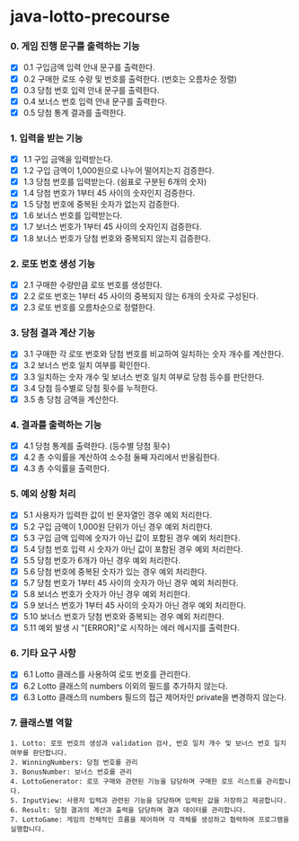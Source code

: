 # java-lotto-precourse

### 0. 게임 진행 문구를 출력하는 기능

- [x] 0.1 구입금액 입력 안내 문구를 출력한다.
- [x] 0.2 구매한 로또 수량 및 번호를 출력한다. (번호는 오름차순 정렬)
- [x] 0.3 당첨 번호 입력 안내 문구를 출력한다.
- [x] 0.4 보너스 번호 입력 안내 문구를 출력한다.
- [x] 0.5 당첨 통계 결과를 출력한다.

### 1. 입력을 받는 기능

- [x] 1.1 구입 금액을 입력받는다.
- [x] 1.2 구입 금액이 1,000원으로 나누어 떨어지는지 검증한다.
- [x] 1.3 당첨 번호를 입력받는다. (쉼표로 구분된 6개의 숫자)
- [x] 1.4 당첨 번호가 1부터 45 사이의 숫자인지 검증한다.
- [x] 1.5 당첨 번호에 중복된 숫자가 없는지 검증한다.
- [x] 1.6 보너스 번호를 입력받는다.
- [x] 1.7 보너스 번호가 1부터 45 사이의 숫자인지 검증한다.
- [x] 1.8 보너스 번호가 당첨 번호와 중복되지 않는지 검증한다.

### 2. 로또 번호 생성 기능

- [x] 2.1 구매한 수량만큼 로또 번호를 생성한다.
- [x] 2.2 로또 번호는 1부터 45 사이의 중복되지 않는 6개의 숫자로 구성된다.
- [x] 2.3 로또 번호를 오름차순으로 정렬한다.

### 3. 당첨 결과 계산 기능

- [x] 3.1 구매한 각 로또 번호와 당첨 번호를 비교하여 일치하는 숫자 개수를 계산한다.
- [x] 3.2 보너스 번호 일치 여부를 확인한다.
- [x] 3.3 일치하는 숫자 개수 및 보너스 번호 일치 여부로 당첨 등수를 판단한다.
- [x] 3.4 당첨 등수별로 당첨 횟수를 누적한다.
- [x] 3.5 총 당첨 금액을 계산한다.

### 4. 결과를 출력하는 기능

- [x] 4.1 당첨 통계를 출력한다. (등수별 당첨 횟수)
- [x] 4.2 총 수익률을 계산하여 소수점 둘째 자리에서 반올림한다.
- [x] 4.3 총 수익률을 출력한다.

### 5. 예외 상황 처리

- [x] 5.1 사용자가 입력한 값이 빈 문자열인 경우 예외 처리한다.
- [x] 5.2 구입 금액이 1,000원 단위가 아닌 경우 예외 처리한다.
- [x] 5.3 구입 금액 입력에 숫자가 아닌 값이 포함된 경우 예외 처리한다.
- [x] 5.4 당첨 번호 입력 시 숫자가 아닌 값이 포함된 경우 예외 처리한다.
- [x] 5.5 당첨 번호가 6개가 아닌 경우 예외 처리한다.
- [x] 5.6 당첨 번호에 중복된 숫자가 있는 경우 예외 처리한다.
- [x] 5.7 당첨 번호가 1부터 45 사이의 숫자가 아닌 경우 예외 처리한다.
- [x] 5.8 보너스 번호가 숫자가 아닌 경우 예외 처리한다.
- [x] 5.9 보너스 번호가 1부터 45 사이의 숫자가 아닌 경우 예외 처리한다.
- [x] 5.10 보너스 번호가 당첨 번호와 중복되는 경우 예외 처리한다.
- [x] 5.11 예외 발생 시 "[ERROR]"로 시작하는 에러 메시지를 출력한다.

### 6. 기타 요구 사항

- [x] 6.1 Lotto 클래스를 사용하여 로또 번호를 관리한다.
- [x] 6.2 Lotto 클래스의 numbers 이외의 필드를 추가하지 않는다.
- [x] 6.3 Lotto 클래스의 numbers 필드의 접근 제어자인 private을 변경하지 않는다.

### 7. 클래스별 역할

    1. Lotto: 로또 번호의 생성과 validation 검사, 번호 일치 개수 및 보너스 번호 일치 여부를 판단합니다.
    2. WinningNumbers: 당첨 번호를 관리
    3. BonusNumber: 보너스 번호를 관리
    4. LottoGenerator: 로또 구매와 관련된 기능을 담당하며 구매한 로또 리스트를 관리합니다.
    5. InputView: 사용자 입력과 관련된 기능을 담당하며 입력된 값을 저장하고 제공합니다.
    6. Result: 당첨 결과의 계산과 출력을 담당하며 결과 데이터를 관리합니다.
    7. LottoGame: 게임의 전체적인 흐름을 제어하며 각 객체를 생성하고 협력하여 프로그램을 실행합니다.